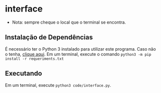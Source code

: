 # interface

- Nota: sempre cheque o local que o terminal se encontra.

## Instalação de Dependências
É necessário ter o Python 3 instalado para utilizar este programa. Caso não o tenha, [clique aqui](https://www.python.org/downloads/).
Em um terminal, execute o comando ```python3 -m pip install -r requeriments.txt```

## Executando
Em um terminal, execute ```python3 code/interface.py```.
